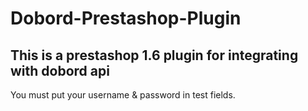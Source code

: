 # Dobord-Prestashop-Plugin
## This is a prestashop 1.6 plugin for integrating with dobord api
You must put your username & password in test fields. 
